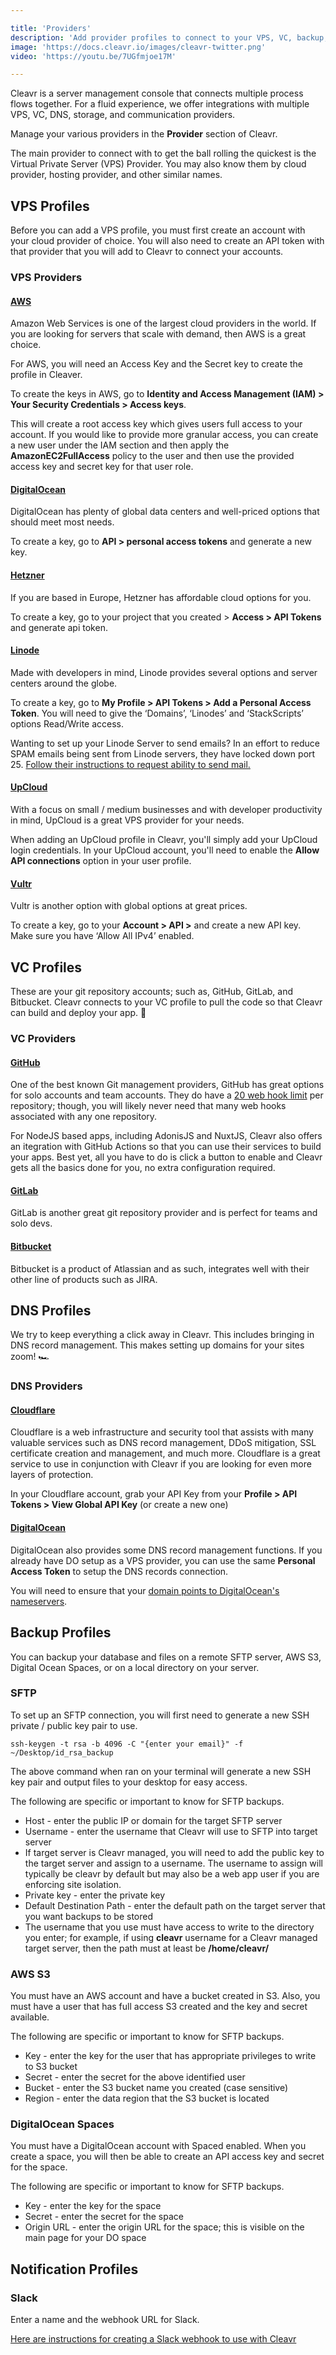 ```yaml
---

title: 'Providers'
description: 'Add provider profiles to connect to your VPS, VC, backup, DNS, and communication accounts.'
image: 'https://docs.cleavr.io/images/cleavr-twitter.png'
video: 'https://youtu.be/7UGfmjoe17M'

---
```



Cleavr is a server management console that connects multiple process flows together. For a fluid experience, we offer integrations with 
multiple VPS, VC, DNS, storage, and communication providers.  

Manage your various providers in the **Provider** section of Cleavr.

The main provider to connect with to get the ball rolling the quickest is the Virtual Private Server (VPS) Provider. You may
also know them by cloud provider, hosting provider, and other similar names. 

## VPS Profiles

<you-tube video="7UGfmjoe17M"></you-tube>

Before you can add a VPS profile, you must first create an account with your cloud provider of choice. You will also 
need to create an API token with that provider that you will add to Cleavr to connect your accounts.

### VPS Providers 

#### [AWS](https://aws.amazon.com/)
Amazon Web Services is one of the largest cloud providers in the world. If you are looking for servers that scale with demand, 
then AWS is a great choice.

For AWS, you will need an Access Key and the Secret key to create the profile in Cleaver.

To create the keys in AWS, go to **Identity and Access Management (IAM) > Your Security Credentials > Access keys**.

<base-alert>
This will create a root access key which gives users full access to your account. If you would like to provide more 
granular access, you can create a new user under the IAM section and then apply the <b>AmazonEC2FullAccess</b> policy to the user 
and then use the provided access key and secret key for that user role. 
</base-alert>

#### [DigitalOcean](https://www.digitalocean.com/)

DigitalOcean has plenty of global data centers and well-priced options that should meet most needs.

To create a key, go to **API > personal access tokens** and generate a new key.

#### [Hetzner](https://www.hetzner.com/)

If you are based in Europe, Hetzner has affordable cloud options for you.

To create a key, go to your project that you created > **Access > API Tokens** and generate api token.

#### [Linode](https://www.linode.com/)

Made with developers in mind, Linode provides several options and server centers around the globe.  

To create a key, go to **My Profile > API Tokens > Add a Personal Access Token**. You will need to give the ‘Domains’, 
‘Linodes’ and ‘StackScripts’ options Read/Write access.

Wanting to set up your Linode Server to send emails? In an effort to reduce SPAM emails being sent from Linode servers, they
have locked down port 25. [Follow their instructions to request ability to send mail.](https://www.linode.com/docs/guides/running-a-mail-server/#sending-email-on-linode)

#### [UpCloud](https://upcloud.com/)

With a focus on small / medium businesses and with developer productivity in mind, UpCloud is a great VPS provider
for your needs. 

When adding an UpCloud profile in Cleavr, you'll simply add your UpCloud login credentials. In your UpCloud account, you'll
 need to enable the **Allow API connections** option in your user profile. 

#### [Vultr](https://www.vultr.com/)

Vultr is another option with global options at great prices.

To create a key, go to your **Account > API >** and create a new API key. Make sure you have ‘Allow All IPv4’ enabled.

## VC Profiles

These are your git repository accounts; such as, GitHub, GitLab, and Bitbucket. Cleavr connects to your VC profile to 
pull the code so that Cleavr can build and deploy your app. 🚀

### VC Providers

#### [GitHub](https://github.com/)

One of the best known Git management providers, GitHub has great options for solo accounts and team accounts. 
They do have a [20 web hook limit](https://developer.github.com/webhooks/) per repository; though, you will likely never need that many web hooks associated 
with any one repository.

For NodeJS based apps, including AdonisJS and NuxtJS, Cleavr also offers an itegration with GitHub Actions so that you can
use their services to build your apps. Best yet, all you have to do is click a button to enable and Cleavr gets all the basics 
done for you, no extra configuration required. 

#### [GitLab](https://gitlab.com/)

GitLab is another great git repository provider and is perfect for teams and solo devs.

#### [Bitbucket](https://bitbucket.org/)

Bitbucket is a product of Atlassian and as such, integrates well with their other line of products such as JIRA.

## DNS Profiles

We try to keep everything a click away in Cleavr. This includes bringing in DNS record management. This makes setting up
domains for your sites zoom! 🏎

### DNS Providers

#### [Cloudflare](https://www.cloudflare.com/)

Cloudflare is a web infrastructure and security tool that assists with many valuable services such as DNS record management, 
DDoS mitigation, SSL certificate creation and management, and much more. Cloudflare is a great service to use in conjunction 
with Cleavr if you are looking for even more layers of protection. 

In your Cloudflare account, grab your API Key from your **Profile > API Tokens > View Global API Key** (or create a new one)

#### [DigitalOcean](https://www.digitalocean.com/)

DigitalOcean also provides some DNS record management functions. If you already have DO setup as a VPS provider, you can 
use the same **Personal Access Token** to setup the DNS records connection. 

You will need to ensure that your [domain points to DigitalOcean's nameservers](https://www.digitalocean.com/community/tutorials/how-to-point-to-digitalocean-nameservers-from-common-domain-registrars). 

## Backup Profiles
You can backup your database and files on a remote SFTP server, AWS S3, Digital Ocean Spaces, or on a local directory on your server. 

### SFTP 

To set up an SFTP connection, you will first need to generate a new SSH private / public key pair to use.

```
ssh-keygen -t rsa -b 4096 -C "{enter your email}" -f ~/Desktop/id_rsa_backup
```

The above command when ran on your terminal will generate a new SSH key pair and output files to your desktop for easy access. 

The following are specific or important to know for SFTP backups. 

- Host - enter the public IP or domain for the target SFTP server
- Username - enter the username that Cleavr will use to SFTP into target server
- If target server is Cleavr managed, you will need to add the public key to the target server and assign to a username. 
The username to assign will typically be cleavr by default but may also be a web app user if you are enforcing site isolation. 
- Private key - enter the private key 
- Default Destination Path - enter the default path on the target server that you want backups to be stored
- The username that you use must have access to write to the directory you enter; for example, if using **cleavr** username for a 
Cleavr managed target server, then the path must at least be **/home/cleavr/**

### AWS S3

You must have an AWS account and have a bucket created in S3. Also, you must have a user that has full access S3 
created and the key and secret available. 

The following are specific or important to know for SFTP backups. 

- Key - enter the key for the user that has appropriate privileges to write to S3 bucket
- Secret - enter the secret for the above identified user
- Bucket - enter the S3 bucket name you created (case sensitive)
- Region - enter the data region that the S3 bucket is located

### DigitalOcean Spaces

You must have a DigitalOcean account with Spaced enabled. When you create a space, you will then be able to create an API 
access key and secret for the space. 

The following are specific or important to know for SFTP backups. 

- Key - enter the key for the space
- Secret - enter the secret for the space
- Origin URL - enter the origin URL for the space; this is visible on the main page for your DO space

## Notification Profiles

### Slack

Enter a name and the webhook URL for Slack. 

[Here are instructions for creating a Slack webhook to use with Cleavr](https://api.slack.com/messaging/webhooks) 
